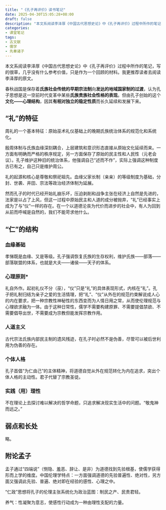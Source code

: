 ```yaml
---
title: "《孔子再评价》读书笔记"
date: 2025-04-30T15:05:28+08:00
draft: false
description: "本文系阅读李泽厚《中国古代思想史论》中《孔子再评价》过程中所作的笔记。"
categories:
- 课堂笔记
tags:
- 古文献
- 儒学
- 先秦诸子
---
```


本文系阅读李泽厚《中国古代思想史论》中《孔子再评价》过程中所作的笔记，写的很草，几乎没有什么参考价值，只是作为一个回顾的材料。我更推荐读者去阅读李泽厚的原文。

春秋战国是保存着**氏族社会传统的早期宗法制**向**发达的地域国家制的过渡**，认为孔子思想是这一空前时代变革中某些**氏族贵族社会性格的表现**。但由孔子创始的这个**文化——心理结构**，因其**有相对独立的稳定性质**而长久延续和发展下来。

## “礼”的特征

周礼的一个基本特征：原始巫术礼仪基础上的晚期氏族统治体系的规范化和系统化。

殷周体制与氏族血缘深刻耦合，上层建筑和意识形态直接从原始文化延续而来。一方面有明确而严格的秩序规定，另一方面保存了原始的民主性和人民性（元老会议）。孔子维护这种旧的统治体系，他强调自己“述而不作”，实际上强调这种制度古已有之，自己只是维护周公。

礼的起源和核心是尊敬和祭祀祖先。血缘父家长制（亲亲）的等级制度为基础，分封、世袭、井田、宗法等政治经济体制为延展。

然而孔子的时代已经开始礼崩乐坏，压迫剥削和战争主张在经济上自然是先进的，法家是以占了上风，但这一过程中原始民主和人道的成分被抛弃，“礼”已经事实上成为了与“仪”一样的存在。在一个以道德沦丧为代价而进步的社会中，有人为回到从前而呼喊是自然的，我们不能苛求他什么。

## “仁”的结构

### 血缘基础

孝悌既是血缘、又是等级。孔子强调恢复氏族的生存权利，维护氏族——部落——部落联盟的体系，也就是大夫——诸侯——天子的体系。

### 心理原则*

礼自外作。起初礼仪不分（巫），“仪”只是“礼”的具体表现形式，内核在“礼”。孔子把礼制归结为亲子之爱的生活情理，把“礼”、“仪”从外在的规范约束解说成人心的内在要求，把一种宗教性神秘性的东西变而为人情日用之常，从而使伦理规范与心理欲求融为一体。由于这种日常性，儒学不需要构建原罪、不需要提倡禁欲、不需要倡导出世，不需要成为宗教但能发挥宗教作用。

### 人道主义

古代宗法氏族内部民主制的遗风残迹，在孔子时必然不是伪善，尽管可以被后世利用为伪善的存在。

### 个体人格

孔子首倡“为仁由己”的主体精神，将道德自觉从外在规范转化为内在追求，突出个体人格的主动性。君子代替了宗教圣徒。

### 实践（用）理性

不在理论上去探讨难以解决的哲学命题，只追求解决现实生活中的问题。“敬鬼神而远之。”

## 弱点和长处

略。

## 附论孟子

孟子通过“四端说”（恻隐、羞恶、辞让、是非）为道德找到先验根基，使儒学获得形而上学的维度。中国伦理学特点：一方面强调道德的先验普遍性、绝对性，另方面又强调此先验、普遍、绝对即在经验的感性、心理之中。

“仁政”思想将孔子的伦理主张系统化为政治蓝图：制民之产、民贵君轻。

养气：性凝聚为意志，使感性行动成为一种由理性支配的力量。